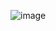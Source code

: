 ![image](https://github.com/IslandeSilva/Projeto-Clima-API/assets/38857120/0f724ca8-47fb-4692-a565-5773fc58b133)
